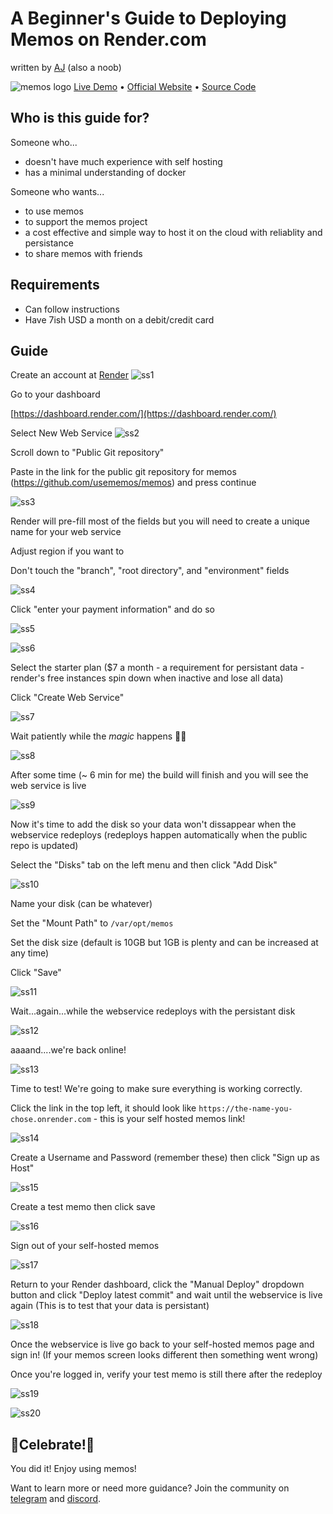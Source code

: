 # A Beginner's Guide to Deploying Memos on Render.com

written by [AJ](https://memos.ajstephens.website/) (also a noob)

![memos logo](https://usememos.com/logo-full.webp)
[Live Demo](https://demo.usememos.com) • [Official Website](https://usememos.com) • [Source Code](https://github.com/usememos/memos)

## Who is this guide for?
  Someone who...
- doesn't have much experience with self hosting
- has a minimal understanding of docker


Someone who wants... 
- to use memos
- to support the memos project
- a cost effective and simple way to host it on the cloud with reliablity and persistance
- to share memos with friends

## Requirements

  - Can follow instructions
  - Have 7ish USD a month on a debit/credit card

## Guide

Create an account at [Render](https://dashboard.render.com/register)
![ss1](https://i.imgur.com/l3K7aqC.png)

Go to your dashboard 

[https://dashboard.render.com/](https://dashboard.render.com/)

Select New Web Service
![ss2](https://i.imgur.com/IIDdK2y.png)

Scroll down to "Public Git repository"

Paste in the link for the public git repository for memos (https://github.com/usememos/memos) and press continue

![ss3](https://i.imgur.com/OXoCWoJ.png)

Render will pre-fill most of the fields but you will need to create a unique name for your web service

Adjust region if you want to

Don't touch the "branch", "root directory", and "environment" fields

![ss4](https://i.imgur.com/v7Sw3fp.png)

Click "enter your payment information" and do so

![ss5](https://i.imgur.com/paKcQFl.png)

![ss6](https://i.imgur.com/JdcO1HC.png)

Select the starter plan ($7 a month - a requirement for persistant data - render's free instances spin down when inactive and lose all data)

Click "Create Web Service"

![ss7](https://i.imgur.com/MHe45J4.png)

Wait patiently while the *magic* happens 🤷‍♂️

![ss8](https://i.imgur.com/h1PXHHJ.png)

After some time (~ 6 min for me) the build will finish and you will see the web service is live

![ss9](https://i.imgur.com/msapkRw.png)

Now it's time to add the disk so your data won't dissappear when the webservice redeploys (redeploys happen automatically when the public repo is updated)

Select the "Disks" tab on the left menu and then click "Add Disk"

![ss10](https://i.imgur.com/rGeI0bv.png)

Name your disk (can be whatever)

Set the "Mount Path" to ```/var/opt/memos```

Set the disk size (default is 10GB but 1GB is plenty and can be increased at any time)

Click "Save"

![ss11](https://i.imgur.com/Jbg7O6q.png)

Wait...again...while the webservice redeploys with the persistant disk

![ss12](https://i.imgur.com/pTzpE34.png)

aaaand....we're back online!

![ss13](https://i.imgur.com/qdsFfSa.png)

Time to test! We're going to make sure everything is working correctly.

Click the link in the top left, it should look like ```https://the-name-you-chose.onrender.com``` - this is your self hosted memos link!

![ss14](https://i.imgur.com/cgzFSIn.png)

Create a Username and Password (remember these) then click "Sign up as Host"

![ss15](https://i.imgur.com/kuRStAj.png)

Create a test memo then click save

![ss16](https://i.imgur.com/Eh2AB44.png)

Sign out of your self-hosted memos

![ss17](https://i.imgur.com/0mMb88G.png)

Return to your Render dashboard, click the "Manual Deploy" dropdown button and click "Deploy latest commit" and wait until the webservice is live again (This is to test that your data is persistant)

![ss18](https://i.imgur.com/w1N7VTb.png)

Once the webservice is live go back to your self-hosted memos page and sign in! (If your memos screen looks different then something went wrong)

Once you're logged in, verify your test memo is still there after the redeploy

![ss19](https://i.imgur.com/dTcEQZS.png)

![ss20](https://i.imgur.com/VE2lu8H.png)

## 🎉Celebrate!🎉

You did it! Enjoy using memos!

Want to learn more or need more guidance? Join the community on [telegram](https://t.me/+-_tNF1k70UU4ZTc9) and [discord](https://discord.gg/tfPJa4UmAv).

